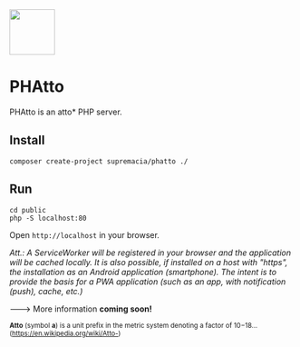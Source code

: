 <img src="https://raw.githubusercontent.com/supremacia/phatto/master/public/img/favicon/android-chrome-512x512.png" width="80px"/>

# PHAtto 
PHAtto is an atto* PHP server.

## Install

```
composer create-project supremacia/phatto ./
```

## Run

```
cd public
php -S localhost:80
```
Open ```http://localhost``` in your browser.

*Att.: A ServiceWorker will be registered in your browser and the application will be cached locally. It is also possible, if installed on a host with "https", the installation as an Android application (smartphone).
The intent is to provide the basis for a PWA application (such as an app, with notification (push), cache, etc.)*

---> More information **coming soon!**

<sup> **Atto** (symbol **a**) is a unit prefix in the metric system denoting a factor of 10−18... (https://en.wikipedia.org/wiki/Atto-)</sup>
